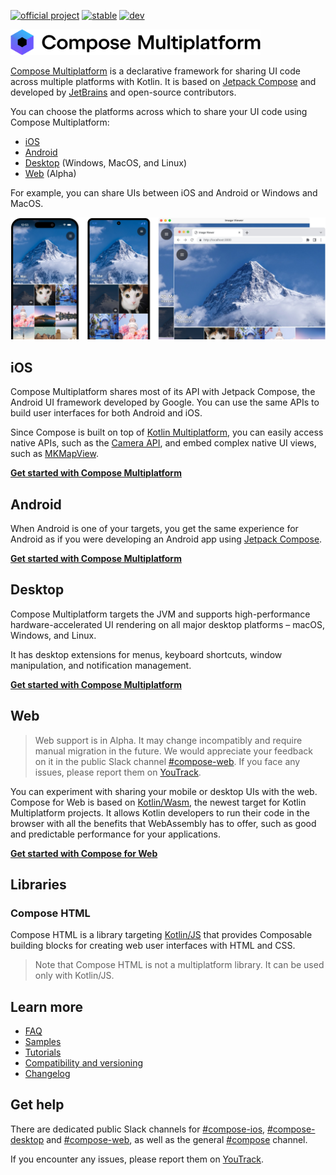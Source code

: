 [![official project](http://jb.gg/badges/official.svg)](https://confluence.jetbrains.com/display/ALL/JetBrains+on+GitHub)
[![stable](https://img.shields.io/github/v/release/JetBrains/compose-multiplatform?sort=semver&display_name=release&label=stable&color=brightgreen)](https://github.com/JetBrains/compose-multiplatform/releases/latest)
[![dev](https://img.shields.io/github/v/tag/JetBrains/compose-multiplatform?include_prereleases&sort=semver&filter=v*%2Bdev*&label=dev&color=orange)](https://github.com/JetBrains/compose-multiplatform/tags)

<a href="https://jb.gg/cmp">
    <picture>
        <source srcset="artwork/compose-logo-name-white.svg"  width="400" media="(prefers-color-scheme: dark)">
        <img src="artwork/compose-logo-name-black.svg" alt="Compose Multiplatform logo and name" width="400">
    </picture>
</a>

[Compose Multiplatform](https://jb.gg/cmp) is a declarative framework for sharing UI code across multiple platforms with Kotlin. 
It is based on [Jetpack Compose](https://developer.android.com/jetpack/compose) and developed by [JetBrains](https://www.jetbrains.com/) and open-source contributors.

You can choose the platforms across which to share your UI code using Compose Multiplatform:

* [iOS](https://jb.gg/start-cmp)
* [Android](https://jb.gg/start-cmp) 
* [Desktop](https://jb.gg/start-cmp) (Windows, MacOS, and Linux)
* [Web](https://jb.gg/start-cmp) (Alpha)

For example, you can share UIs between iOS and Android or Windows and MacOS.

![Shared UIs of the iOS, Android, desktop, and web apps](artwork/readme/apps.png)

## iOS

Compose Multiplatform shares most of its API with Jetpack Compose, the Android UI framework developed by Google. 
You can use the same APIs to build user interfaces for both Android and iOS.

Since Compose is built on top of [Kotlin Multiplatform](https://jb.gg/kmp), 
you can easily access native APIs, such as the [Camera API](https://developer.apple.com/documentation/avfoundation/capture_setup/avcam_building_a_camera_app), 
and embed complex native UI views, such as [MKMapView](https://developer.apple.com/documentation/mapkit/mkmapview).

**[Get started with Compose Multiplatform](https://jb.gg/start-cmp)**

## Android

When Android is one of your targets, you get the same experience for Android as if you were developing an Android app 
using [Jetpack Compose](https://developer.android.com/jetpack/compose).

**[Get started with Compose Multiplatform](https://jb.gg/start-cmp)**

## Desktop

Compose Multiplatform targets the JVM and supports high-performance hardware-accelerated UI rendering on all major desktop
platforms – macOS, Windows, and Linux.

It has desktop extensions for menus, keyboard shortcuts, window manipulation, and notification management.

**[Get started with Compose Multiplatform](https://jb.gg/start-cmp)**

## Web

> Web support is in Alpha. It may change incompatibly and require manual migration in the future.
> We would appreciate your feedback on it in the public Slack channel [#compose-web](https://kotlinlang.slack.com/archives/C01F2HV7868/p1678887590205449). 
> If you face any issues, please report them on [YouTrack](https://youtrack.jetbrains.com/newIssue?project=CMP).

You can experiment with sharing your mobile or desktop UIs with the web. Compose for Web is based on [Kotlin/Wasm](https://kotl.in/wasm), 
the newest target for Kotlin Multiplatform projects. It allows Kotlin developers to run their code in the browser with 
all the benefits that WebAssembly has to offer, such as good and predictable performance for your applications.

**[Get started with Compose for Web](https://jb.gg/start-cmp)**

## Libraries

### Compose HTML

Compose HTML is a library targeting [Kotlin/JS](https://kotlinlang.org/docs/js-overview.html) that provides Composable building blocks 
for creating web user interfaces with HTML and CSS.    

> Note that Compose HTML is not a multiplatform library. It can be used only with Kotlin/JS.

## Learn more

* [FAQ](https://jb.gg/cmp-faq)
* [Samples](https://jb.gg/cmp-samples)
* [Tutorials](tutorials/README.md)
* [Compatibility and versioning](https://jb.gg/cmp-versioning)
* [Changelog](CHANGELOG.md)

## Get help

There are dedicated public Slack channels for [#compose-ios](https://kotlinlang.slack.com/archives/C0346LWVBJ4/p1678888063176359), [#compose-desktop](https://kotlinlang.slack.com/archives/C01D6HTPATV) and [#compose-web](https://kotlinlang.slack.com/archives/C01F2HV7868/p1678887590205449), as well as the general [#compose](https://kotlinlang.slack.com/archives/CJLTWPH7S) channel.

If you encounter any issues, please report them on [YouTrack](https://youtrack.jetbrains.com/newIssue?project=CMP).

